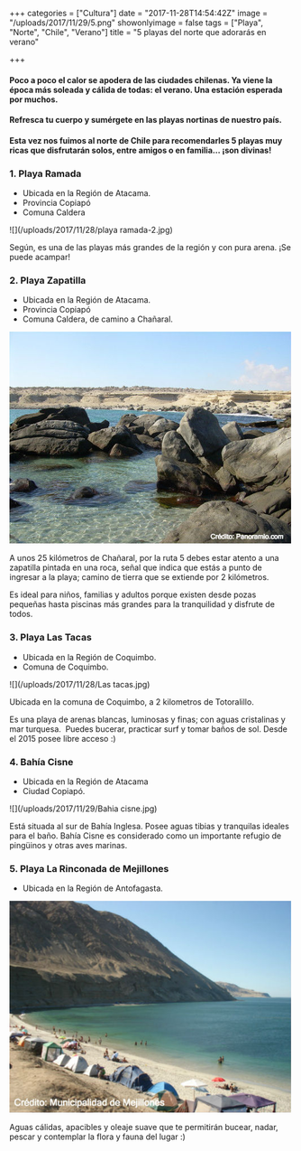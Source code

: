 +++
categories = ["Cultura"]
date = "2017-11-28T14:54:42Z"
image = "/uploads/2017/11/29/5.png"
showonlyimage = false
tags = ["Playa", "Norte", "Chile", "Verano"]
title = "5 playas del norte que adorarás en verano"

+++
#### Poco a poco el calor se apodera de las ciudades chilenas. **Ya viene la época más soleada y cálida de todas: el verano.** Una estación esperada por muchos.

#### Refresca tu cuerpo y sumérgete **en las playas nortinas de nuestro país.**

#### Esta vez nos fuimos al norte de Chile para recomendarles **5 playas muy ricas** que disfrutarán solos, entre amigos o en familia… ¡son divinas!

### 1. Playa Ramada

* Ubicada en la Región de Atacama.
* Provincia Copiapó
* Comuna Caldera

![](/uploads/2017/11/28/playa ramada-2.jpg)

Según, es una de las playas más grandes de la región y con pura arena. ¡Se puede acampar!

### 

### 2. Playa Zapatilla

* Ubicada en la Región de Atacama.
* Provincia Copiapó
* Comuna Caldera, de camino a Chañaral.

![](/uploads/2017/11/28/zapatilla.jpg)

A unos 25 kilómetros de Chañaral, por la ruta 5 debes estar atento a una zapatilla pintada en una roca, señal que indica que estás a punto de ingresar a la playa; camino de tierra que se extiende por 2 kilómetros.

Es ideal para niños, familias y adultos porque existen desde pozas pequeñas hasta piscinas más grandes para la tranquilidad y disfrute de todos.

### 3. Playa Las Tacas

* Ubicada en la Región de Coquimbo.
* Comuna de Coquimbo.

![](/uploads/2017/11/28/Las tacas.jpg)

Ubicada en la comuna de Coquimbo, a 2 kilometros de Totoralillo.

Es una playa de arenas blancas, luminosas y finas; con aguas cristalinas y mar turquesa.  Puedes bucerar, practicar surf y tomar baños de sol. Desde el 2015 posee libre acceso :)

### 4. Bahía Cisne

* Ubicada en la Región de Atacama
* Ciudad Copiapó.

![](/uploads/2017/11/29/Bahia cisne.jpg)

Está situada al sur de Bahía Inglesa. Posee aguas tibias y tranquilas ideales para el baño. Bahía Cisne es considerado como un importante refugio de pingüinos y otras aves marinas.

### 5. Playa La Rinconada de Mejillones

* Ubicada en la Región de Antofagasta.

![](/uploads/2017/11/29/mejillones-1.jpg)

Aguas cálidas, apacibles y oleaje suave que te permitirán bucear, nadar, pescar y contemplar la flora y fauna del lugar :)